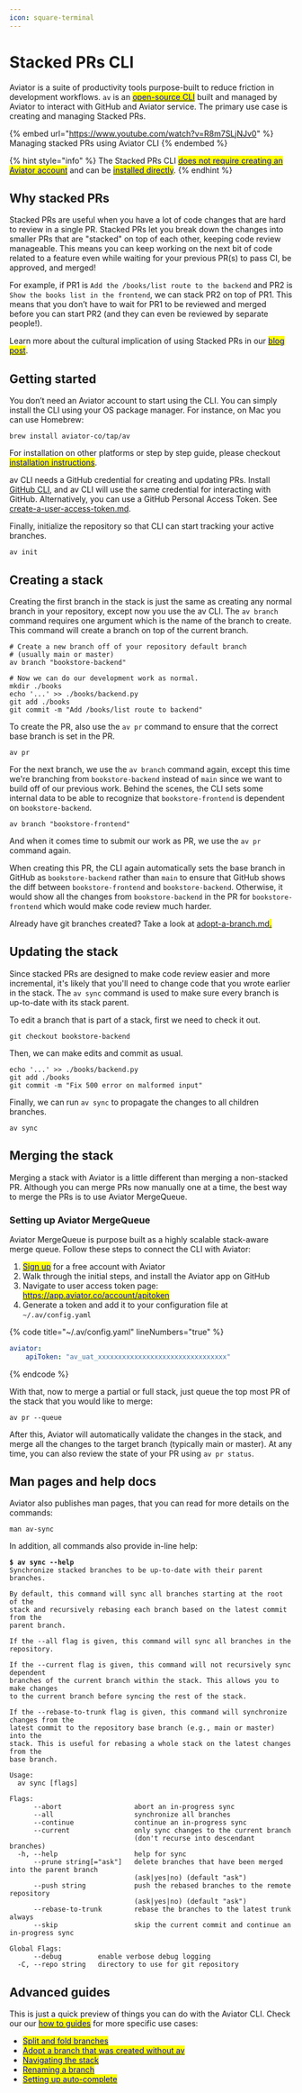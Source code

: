 ```yaml
---
icon: square-terminal
---
```


# Stacked PRs CLI

Aviator is a suite of productivity tools purpose-built to reduce friction in development workflows. `av` is an [<mark style="color:blue;">open-source CLI</mark>](https://github.com/aviator-co/av) built and managed by Aviator to interact with GitHub and Aviator service. The primary use case is creating and managing Stacked PRs.



{% embed url="https://www.youtube.com/watch?v=R8m7SLjNJv0" %}
Managing stacked PRs using Aviator CLI
{% endembed %}

{% hint style="info" %}
The Stacked PRs CLI [<mark style="color:blue;">does not require creating an Aviator account</mark>](faqs-and-troubleshooting/working-with-aviator.md) and can be [<mark style="color:blue;">installed directly</mark>](installation.md).
{% endhint %}

## Why stacked PRs

Stacked PRs are useful when you have a lot of code changes that are hard to review in a single PR. Stacked PRs let you break down the changes into smaller PRs that are "stacked" on top of each other, keeping code review manageable. This means you can keep working on the next bit of code related to a feature even while waiting for your previous PR(s) to pass CI, be approved, and merged!

For example, if PR1 is `Add the /books/list route to the backend` and PR2 is `Show the books list in the frontend`, we can stack PR2 on top of PR1. This means that you don’t have to wait for PR1 to be reviewed and merged before you can start PR2 (and they can even be reviewed by separate people!).

Learn more about the cultural implication of using Stacked PRs in our [<mark style="color:blue;">blog post</mark>](https://www.aviator.co/blog/stacked-prs-code-changes-as-narrative/).

## Getting started

You don’t need an Aviator account to start using the CLI. You can simply install the CLI using your OS package manager. For instance, on Mac you can use Homebrew:

```
brew install aviator-co/tap/av
```

For installation on other platforms or step by step guide, please checkout [<mark style="color:blue;">installation instructions</mark>](https://docs.aviator.co/aviator-cli/installation).

av CLI needs a GitHub credential for creating and updating PRs. Install [GitHub CLI](https://cli.github.com/), and av CLI will use the same credential for interacting with GitHub. Alternatively, you can use a GitHub Personal Access Token. See [create-a-user-access-token.md](how-to-guides/create-a-user-access-token.md "mention").

Finally, initialize the repository so that CLI can start tracking your active branches.

```
av init
```

## Creating a stack

Creating the first branch in the stack is just the same as creating any normal branch in your repository, except now you use the av CLI. The `av branch` command requires one argument which is the name of the branch to create. This command will create a branch on top of the current branch.

```
# Create a new branch off of your repository default branch
# (usually main or master)
av branch "bookstore-backend"

# Now we can do our development work as normal.
mkdir ./books
echo '...' >> ./books/backend.py
git add ./books
git commit -m "Add /books/list route to backend"
```

To create the PR, also use the `av pr` command to ensure that the correct base branch is set in the PR.

```
av pr
```

For the next branch, we use the `av branch` command again, except this time we're branching from `bookstore-backend` instead of `main` since we want to build off of our previous work. Behind the scenes, the CLI sets some internal data to be able to recognize that `bookstore-frontend` is dependent on `bookstore-backend`.

```
​​av branch "bookstore-frontend"
```

And when it comes time to submit our work as PR, we use the `av pr` command again.

When creating this PR, the CLI again automatically sets the base branch in GitHub as `bookstore-backend` rather than `main` to ensure that GitHub shows the diff between `bookstore-frontend` and `bookstore-backend`. Otherwise, it would show all the changes from `bookstore-backend` in the PR for `bookstore-frontend` which would make code review much harder.

Already have git branches created? Take a look at [adopt-a-branch.md](how-to-guides/adopt-a-branch.md "mention")[<mark style="color:blue;">.</mark>](https://docs.aviator.co/aviator-cli/how-to-guides/adopt-a-branch)

## Updating the stack

Since stacked PRs are designed to make code review easier and more incremental, it's likely that you'll need to change code that you wrote earlier in the stack. The `av sync` command is used to make sure every branch is up-to-date with its stack parent.

To edit a branch that is part of a stack, first we need to check it out.

```
git checkout bookstore-backend
```

Then, we can make edits and commit as usual.

```
echo '...' >> ./books/backend.py
git add ./books
git commit -m "Fix 500 error on malformed input"
```

Finally, we can run `av sync` to propagate the changes to all children branches.

```
av sync
```

## Merging the stack

Merging a stack with Aviator is a little different than merging a non-stacked PR. Although you can merge PRs now manually one at a time, the best way to merge the PRs is to use Aviator MergeQueue.

### Setting up Aviator MergeQueue

Aviator MergeQueue is purpose built as a highly scalable stack-aware merge queue. Follow these steps to connect the CLI with Aviator:

1. [<mark style="color:blue;">Sign up</mark>](https://app.aviator.co/auth/register) for a free account with Aviator
2. Walk through the initial steps, and install the Aviator app on GitHub
3. Navigate to user access token page: [<mark style="color:blue;">https://app.aviator.co/account/apitoken</mark>](https://app.aviator.co/account/apitoken)
4. Generate a token and add it to your configuration file at `~/.av/config.yaml`

{% code title="~/.av/config.yaml" lineNumbers="true" %}
```yaml
aviator:
    apiToken: "av_uat_xxxxxxxxxxxxxxxxxxxxxxxxxxxxxxxx"
```
{% endcode %}

With that, now to merge a partial or full stack, just queue the top most PR of the stack that you would like to merge:

```
av pr --queue
```

After this, Aviator will automatically validate the changes in the stack, and merge all the changes to the target branch (typically main or master). At any time, you can also review the state of your PR using `av pr status`.

## Man pages and help docs

Aviator also publishes man pages, that you can read for more details on the commands:

```
man av-sync
```

In addition, all commands also provide in-line help:

<pre class="language-bash"><code class="lang-bash"><strong>$ av sync --help
</strong>Synchronize stacked branches to be up-to-date with their parent branches.

By default, this command will sync all branches starting at the root of the
stack and recursively rebasing each branch based on the latest commit from the
parent branch.

If the --all flag is given, this command will sync all branches in the repository.

If the --current flag is given, this command will not recursively sync dependent
branches of the current branch within the stack. This allows you to make changes
to the current branch before syncing the rest of the stack.

If the --rebase-to-trunk flag is given, this command will synchronize changes from the
latest commit to the repository base branch (e.g., main or master) into the
stack. This is useful for rebasing a whole stack on the latest changes from the
base branch.

Usage:
  av sync [flags]

Flags:
      --abort                  abort an in-progress sync
      --all                    synchronize all branches
      --continue               continue an in-progress sync
      --current                only sync changes to the current branch
                               (don't recurse into descendant branches)
  -h, --help                   help for sync
      --prune string[="ask"]   delete branches that have been merged into the parent branch
                               (ask|yes|no) (default "ask")
      --push string            push the rebased branches to the remote repository
                               (ask|yes|no) (default "ask")
      --rebase-to-trunk        rebase the branches to the latest trunk always
      --skip                   skip the current commit and continue an in-progress sync

Global Flags:
      --debug         enable verbose debug logging
  -C, --repo string   directory to use for git repository
</code></pre>

## Advanced guides

This is just a quick preview of things you can do with the Aviator CLI. Check our our [<mark style="color:blue;">how to guides</mark>](https://docs.aviator.co/aviator-cli/how-to-guides) for more specific use cases:

* [<mark style="color:blue;">Split and fold branches</mark>](how-to-guides/split-and-fold-pull-requests.md)
* [<mark style="color:blue;">Adopt a branch that was created without av</mark>](how-to-guides/adopt-a-branch.md)
* [<mark style="color:blue;">Navigating the stack</mark>](how-to-guides/add-commits-in-the-stack.md)
* [<mark style="color:blue;">Renaming a branch</mark>](how-to-guides/rename-a-branch.md)
* [<mark style="color:blue;">Setting up auto-complete</mark>](how-to-guides/setup-auto-completion.md)
